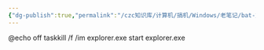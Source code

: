 ```yaml
---
{"dg-publish":true,"permalink":"/czc知识库/计算机/搞机/Windows/老笔记/bat-重启资源管理器bat脚本/","dgPassFrontmatter":true,"created":"2024-06-18T17:45:20.288+08:00","updated":"2024-12-08T12:34:13.018+08:00"}
---
```



@echo off
taskkill /f /im explorer.exe
start explorer.exe